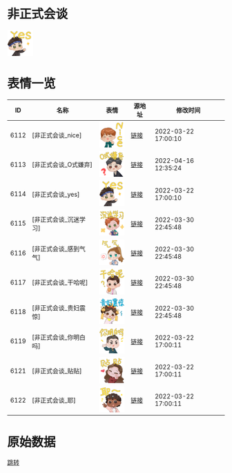 # 非正式会谈

<img src="./cover.png" height="60" alt="cover" />

# 表情一览

|ID|名称|表情|源地址|修改时间|
|----|----|----|----|----|
|6112|[非正式会谈_nice]|<img src="./pic/006112_%5B非正式会谈_nice%5D.png" height="60" alt="nice"/>|[链接](http://i0.hdslb.com/bfs/emote/ffb78d51f715e1d15e7ded47443009e3a997f954.png)|2022-03-22 17:00:10|
|6113|[非正式会谈_O式嫌弃]|<img src="./pic/006113_%5B非正式会谈_O式嫌弃%5D.png" height="60" alt="O式嫌弃"/>|[链接](http://i0.hdslb.com/bfs/emote/64f4b545f5b930bc8aba8b4d5f019d23acd906fd.png)|2022-04-16 12:35:24|
|6114|[非正式会谈_yes]|<img src="./pic/006114_%5B非正式会谈_yes%5D.png" height="60" alt="yes"/>|[链接](http://i0.hdslb.com/bfs/emote/87e26a3d97a57446dfa8bbe21e8debfb9e6083d2.png)|2022-03-22 17:00:10|
|6115|[非正式会谈_沉迷学习]|<img src="./pic/006115_%5B非正式会谈_沉迷学习%5D.png" height="60" alt="沉迷学习"/>|[链接](http://i0.hdslb.com/bfs/emote/f6a42065f102d61f079965c756d67aad8966c9fc.png)|2022-03-30 22:45:48|
|6116|[非正式会谈_感到气气]|<img src="./pic/006116_%5B非正式会谈_感到气气%5D.png" height="60" alt="感到气气"/>|[链接](http://i0.hdslb.com/bfs/emote/5f814c8de7c586a5e8daca19fcf42ce63297ffaf.png)|2022-03-30 22:45:48|
|6117|[非正式会谈_干哈呢]|<img src="./pic/006117_%5B非正式会谈_干哈呢%5D.png" height="60" alt="干哈呢"/>|[链接](http://i0.hdslb.com/bfs/emote/eceafb202d60c6f834f72bb1a5baa709a76bcd83.png)|2022-03-30 22:45:48|
|6118|[非正式会谈_贵妇震惊]|<img src="./pic/006118_%5B非正式会谈_贵妇震惊%5D.png" height="60" alt="贵妇震惊"/>|[链接](http://i0.hdslb.com/bfs/emote/7f145474524118ad79faaef7e1cfdfb9a20fcb51.png)|2022-03-30 22:45:48|
|6119|[非正式会谈_你明白吗]|<img src="./pic/006119_%5B非正式会谈_你明白吗%5D.png" height="60" alt="你明白吗"/>|[链接](http://i0.hdslb.com/bfs/emote/96c47bc2bd5dbdc7f338874ab14204f5f602f5fa.png)|2022-03-22 17:00:11|
|6121|[非正式会谈_贴贴]|<img src="./pic/006121_%5B非正式会谈_贴贴%5D.png" height="60" alt="贴贴"/>|[链接](http://i0.hdslb.com/bfs/emote/d8f65121c0a8e69111bc92a6ff7bcfcf73f05165.png)|2022-03-22 17:00:11|
|6122|[非正式会谈_耶]|<img src="./pic/006122_%5B非正式会谈_耶%5D.png" height="60" alt="耶"/>|[链接](http://i0.hdslb.com/bfs/emote/04e763a37009d7ae39ff075ed245c33c3c0e4012.png)|2022-03-22 17:00:11|

# 原始数据

[跳转](./raw.json)

